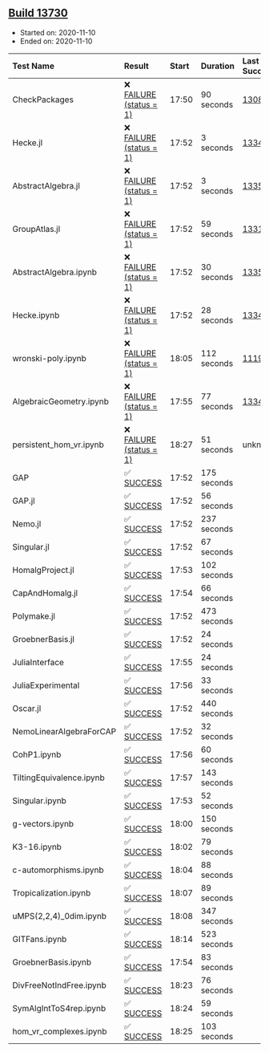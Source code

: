 ## [Build 13730](https://oscarci.mathematik.uni-kl.de/job/oscar/13730/)

* Started on: 2020-11-10
* Ended on: 2020-11-10

| Test Name    | Result | Start | Duration | Last Success | First Failure |
|:-------------|:-------|:------|:---------|:-------------|:--------------|
| CheckPackages | ❌ [FAILURE (status = 1)](https://oscarci.mathematik.uni-kl.de/job/oscar/13730/artifact/logs/build-13730/CheckPackages.log) | 17:50 | 90 seconds | [13085](https://oscarci.mathematik.uni-kl.de/job/oscar/13085/) | [13086](https://oscarci.mathematik.uni-kl.de/job/oscar/13086/) |
| Hecke.jl | ❌ [FAILURE (status = 1)](https://oscarci.mathematik.uni-kl.de/job/oscar/13730/artifact/logs/build-13730/Hecke.jl.log) | 17:52 | 3 seconds | [13341](https://oscarci.mathematik.uni-kl.de/job/oscar/13341/) | [13342](https://oscarci.mathematik.uni-kl.de/job/oscar/13342/) |
| AbstractAlgebra.jl | ❌ [FAILURE (status = 1)](https://oscarci.mathematik.uni-kl.de/job/oscar/13730/artifact/logs/build-13730/AbstractAlgebra.jl.log) | 17:52 | 3 seconds | [13355](https://oscarci.mathematik.uni-kl.de/job/oscar/13355/) | [13356](https://oscarci.mathematik.uni-kl.de/job/oscar/13356/) |
| GroupAtlas.jl | ❌ [FAILURE (status = 1)](https://oscarci.mathematik.uni-kl.de/job/oscar/13730/artifact/logs/build-13730/GroupAtlas.jl.log) | 17:52 | 59 seconds | [13311](https://oscarci.mathematik.uni-kl.de/job/oscar/13311/) | [13312](https://oscarci.mathematik.uni-kl.de/job/oscar/13312/) |
| AbstractAlgebra.ipynb | ❌ [FAILURE (status = 1)](https://oscarci.mathematik.uni-kl.de/job/oscar/13730/artifact/logs/build-13730/AbstractAlgebra.ipynb.log) | 17:52 | 30 seconds | [13355](https://oscarci.mathematik.uni-kl.de/job/oscar/13355/) | [13356](https://oscarci.mathematik.uni-kl.de/job/oscar/13356/) |
| Hecke.ipynb | ❌ [FAILURE (status = 1)](https://oscarci.mathematik.uni-kl.de/job/oscar/13730/artifact/logs/build-13730/Hecke.ipynb.log) | 17:52 | 28 seconds | [13341](https://oscarci.mathematik.uni-kl.de/job/oscar/13341/) | [13342](https://oscarci.mathematik.uni-kl.de/job/oscar/13342/) |
| wronski-poly.ipynb | ❌ [FAILURE (status = 1)](https://oscarci.mathematik.uni-kl.de/job/oscar/13730/artifact/logs/build-13730/wronski-poly.ipynb.log) | 18:05 | 112 seconds | [11192](https://oscarci.mathematik.uni-kl.de/job/oscar/11192/) | [11193](https://oscarci.mathematik.uni-kl.de/job/oscar/11193/) |
| AlgebraicGeometry.ipynb | ❌ [FAILURE (status = 1)](https://oscarci.mathematik.uni-kl.de/job/oscar/13730/artifact/logs/build-13730/AlgebraicGeometry.ipynb.log) | 17:55 | 77 seconds | [13341](https://oscarci.mathematik.uni-kl.de/job/oscar/13341/) | [13342](https://oscarci.mathematik.uni-kl.de/job/oscar/13342/) |
| persistent_hom_vr.ipynb | ❌ [FAILURE (status = 1)](https://oscarci.mathematik.uni-kl.de/job/oscar/13730/artifact/logs/build-13730/persistent_hom_vr.ipynb.log) | 18:27 | 51 seconds | unknown | unknown |
| GAP | ✅ [SUCCESS](https://oscarci.mathematik.uni-kl.de/job/oscar/13730/artifact/logs/build-13730/GAP.log) | 17:52 | 175 seconds |  |  |
| GAP.jl | ✅ [SUCCESS](https://oscarci.mathematik.uni-kl.de/job/oscar/13730/artifact/logs/build-13730/GAP.jl.log) | 17:52 | 56 seconds |  |  |
| Nemo.jl | ✅ [SUCCESS](https://oscarci.mathematik.uni-kl.de/job/oscar/13730/artifact/logs/build-13730/Nemo.jl.log) | 17:52 | 237 seconds |  |  |
| Singular.jl | ✅ [SUCCESS](https://oscarci.mathematik.uni-kl.de/job/oscar/13730/artifact/logs/build-13730/Singular.jl.log) | 17:52 | 67 seconds |  |  |
| HomalgProject.jl | ✅ [SUCCESS](https://oscarci.mathematik.uni-kl.de/job/oscar/13730/artifact/logs/build-13730/HomalgProject.jl.log) | 17:53 | 102 seconds |  |  |
| CapAndHomalg.jl | ✅ [SUCCESS](https://oscarci.mathematik.uni-kl.de/job/oscar/13730/artifact/logs/build-13730/CapAndHomalg.jl.log) | 17:54 | 66 seconds |  |  |
| Polymake.jl | ✅ [SUCCESS](https://oscarci.mathematik.uni-kl.de/job/oscar/13730/artifact/logs/build-13730/Polymake.jl.log) | 17:52 | 473 seconds |  |  |
| GroebnerBasis.jl | ✅ [SUCCESS](https://oscarci.mathematik.uni-kl.de/job/oscar/13730/artifact/logs/build-13730/GroebnerBasis.jl.log) | 17:52 | 24 seconds |  |  |
| JuliaInterface | ✅ [SUCCESS](https://oscarci.mathematik.uni-kl.de/job/oscar/13730/artifact/logs/build-13730/JuliaInterface.log) | 17:55 | 24 seconds |  |  |
| JuliaExperimental | ✅ [SUCCESS](https://oscarci.mathematik.uni-kl.de/job/oscar/13730/artifact/logs/build-13730/JuliaExperimental.log) | 17:56 | 33 seconds |  |  |
| Oscar.jl | ✅ [SUCCESS](https://oscarci.mathematik.uni-kl.de/job/oscar/13730/artifact/logs/build-13730/Oscar.jl.log) | 17:52 | 440 seconds |  |  |
| NemoLinearAlgebraForCAP | ✅ [SUCCESS](https://oscarci.mathematik.uni-kl.de/job/oscar/13730/artifact/logs/build-13730/NemoLinearAlgebraForCAP.log) | 17:52 | 32 seconds |  |  |
| CohP1.ipynb | ✅ [SUCCESS](https://oscarci.mathematik.uni-kl.de/job/oscar/13730/artifact/logs/build-13730/CohP1.ipynb.log) | 17:56 | 60 seconds |  |  |
| TiltingEquivalence.ipynb | ✅ [SUCCESS](https://oscarci.mathematik.uni-kl.de/job/oscar/13730/artifact/logs/build-13730/TiltingEquivalence.ipynb.log) | 17:57 | 143 seconds |  |  |
| Singular.ipynb | ✅ [SUCCESS](https://oscarci.mathematik.uni-kl.de/job/oscar/13730/artifact/logs/build-13730/Singular.ipynb.log) | 17:53 | 52 seconds |  |  |
| g-vectors.ipynb | ✅ [SUCCESS](https://oscarci.mathematik.uni-kl.de/job/oscar/13730/artifact/logs/build-13730/g-vectors.ipynb.log) | 18:00 | 150 seconds |  |  |
| K3-16.ipynb | ✅ [SUCCESS](https://oscarci.mathematik.uni-kl.de/job/oscar/13730/artifact/logs/build-13730/K3-16.ipynb.log) | 18:02 | 79 seconds |  |  |
| c-automorphisms.ipynb | ✅ [SUCCESS](https://oscarci.mathematik.uni-kl.de/job/oscar/13730/artifact/logs/build-13730/c-automorphisms.ipynb.log) | 18:04 | 88 seconds |  |  |
| Tropicalization.ipynb | ✅ [SUCCESS](https://oscarci.mathematik.uni-kl.de/job/oscar/13730/artifact/logs/build-13730/Tropicalization.ipynb.log) | 18:07 | 89 seconds |  |  |
| uMPS(2,2,4)_0dim.ipynb | ✅ [SUCCESS](https://oscarci.mathematik.uni-kl.de/job/oscar/13730/artifact/logs/build-13730/uMPS-2-2-4-_0dim.ipynb.log) | 18:08 | 347 seconds |  |  |
| GITFans.ipynb | ✅ [SUCCESS](https://oscarci.mathematik.uni-kl.de/job/oscar/13730/artifact/logs/build-13730/GITFans.ipynb.log) | 18:14 | 523 seconds |  |  |
| GroebnerBasis.ipynb | ✅ [SUCCESS](https://oscarci.mathematik.uni-kl.de/job/oscar/13730/artifact/logs/build-13730/GroebnerBasis.ipynb.log) | 17:54 | 83 seconds |  |  |
| DivFreeNotIndFree.ipynb | ✅ [SUCCESS](https://oscarci.mathematik.uni-kl.de/job/oscar/13730/artifact/logs/build-13730/DivFreeNotIndFree.ipynb.log) | 18:23 | 76 seconds |  |  |
| SymAlgIntToS4rep.ipynb | ✅ [SUCCESS](https://oscarci.mathematik.uni-kl.de/job/oscar/13730/artifact/logs/build-13730/SymAlgIntToS4rep.ipynb.log) | 18:24 | 59 seconds |  |  |
| hom_vr_complexes.ipynb | ✅ [SUCCESS](https://oscarci.mathematik.uni-kl.de/job/oscar/13730/artifact/logs/build-13730/hom_vr_complexes.ipynb.log) | 18:25 | 103 seconds |  |  |

